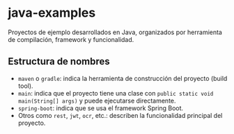# java-examples
Proyectos de ejemplo desarrollados en Java, organizados por herramienta de compilación, framework y funcionalidad.

## Estructura de nombres
- `maven` o `gradle`: indica la herramienta de construcción del proyecto (build tool).
- `main`: indica que el proyecto tiene una clase con `public static void main(String[] args)` y puede ejecutarse directamente.
- `spring-boot`: indica que se usa el framework Spring Boot.
- Otros como `rest`, `jwt`, `ocr`, etc.: describen la funcionalidad principal del proyecto.